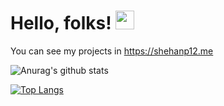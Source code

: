 # Hello, folks! <img src="https://raw.githubusercontent.com/MartinHeinz/MartinHeinz/master/wave.gif" width="30px">

You can see my projects in https://shehanp12.me  

![Anurag's github stats](https://github-readme-stats.vercel.app/api?username=shehanp12&show_icons=true&theme=dracula)

[![Top Langs](https://github-readme-stats.vercel.app/api/top-langs/?username=shehanp12&langs_count=8&theme=dracula)](https://github.com/anuraghazra/github-readme-stats)


